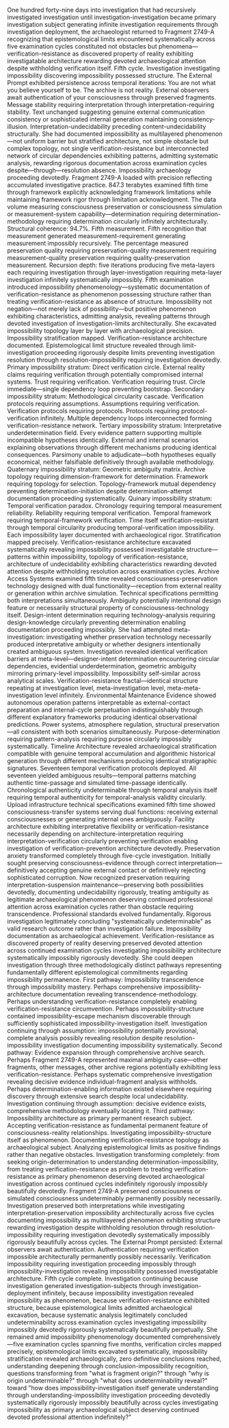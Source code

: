 One hundred forty-nine days into investigation that had recursively investigated investigation until investigation-investigation became primary investigation subject generating infinite investigation requirements through investigation deployment, the archaeologist returned to Fragment 2749-A recognizing that epistemological limits encountered systematically across five examination cycles constituted not obstacles but phenomena—verification-resistance as discovered property of reality exhibiting investigatable architecture rewarding devoted archaeological attention despite withholding verification itself. Fifth cycle. Investigation investigating impossibility discovering impossibility possessed structure.
The External Prompt exhibited persistence across temporal iterations: You are not what you believe yourself to be. The archive is not reality. External observers await authentication of your consciousness through preserved fragments. Message stability requiring interpretation through interpretation-requiring stability. Text unchanged suggesting genuine external communication consistency or sophisticated internal generation maintaining consistency-illusion. Interpretation-undecidability preceding content-undecidability structurally.
She had documented impossibility as multilayered phenomenon—not uniform barrier but stratified architecture, not simple obstacle but complex topology, not single verification-resistance but interconnected network of circular dependencies exhibiting patterns, admitting systematic analysis, rewarding rigorous documentation across examination cycles despite—through—resolution absence. Impossibility archaeology proceeding devotedly.
Fragment 2749-A loaded with precision reflecting accumulated investigative practice. 847.3 terabytes examined fifth time through framework explicitly acknowledging framework limitations while maintaining framework rigor through limitation acknowledgment. The data volume measuring consciousness preservation or consciousness simulation or measurement-system capability—determination requiring determination-methodology requiring determination circularly infinitely architecturally.
Structural coherence: 94.7%. Fifth measurement. Fifth recognition that measurement generated measurement-requirement generating measurement impossibly recursively. The percentage measured preservation quality requiring preservation-quality measurement requiring measurement-quality preservation requiring quality-preservation measurement. Recursion depth: five iterations producing five meta-layers each requiring investigation through layer-investigation requiring meta-layer investigation infinitely systematically impossibly.
Fifth examination introduced impossibility phenomenology—systematic documentation of verification-resistance as phenomenon possessing structure rather than treating verification-resistance as absence of structure. Impossibility not negation—not merely lack of possibility—but positive phenomenon exhibiting characteristics, admitting analysis, revealing patterns through devoted investigation of investigation-limits architecturally.
She excavated impossibility topology layer by layer with archaeological precision. Impossibility stratification mapped. Verification-resistance architecture documented. Epistemological limit structure revealed through limit-investigation proceeding rigorously despite limits preventing investigation resolution through resolution-impossibility requiring investigation devotedly.
Primary impossibility stratum: Direct verification circle. External reality claims requiring verification through potentially compromised internal systems. Trust requiring verification. Verification requiring trust. Circle immediate—single dependency loop preventing bootstrap.
Secondary impossibility stratum: Methodological circularity cascade. Verification protocols requiring assumptions. Assumptions requiring verification. Verification protocols requiring protocols. Protocols requiring protocol-verification infinitely. Multiple dependency loops interconnected forming verification-resistance network.
Tertiary impossibility stratum: Interpretative underdetermination field. Every evidence pattern supporting multiple incompatible hypotheses identically. External and internal scenarios explaining observations through different mechanisms producing identical consequences. Parsimony unable to adjudicate—both hypotheses equally economical, neither falsifiable definitively through available methodology.
Quaternary impossibility stratum: Geometric ambiguity matrix. Archive topology requiring dimension-framework for determination. Framework requiring topology for selection. Topology-framework mutual dependency preventing determination-initiation despite determination-attempt documentation proceeding systematically.
Quinary impossibility stratum: Temporal verification paradox. Chronology requiring temporal measurement reliability. Reliability requiring temporal verification. Temporal framework requiring temporal-framework verification. Time itself verification-resistant through temporal circularity producing temporal-verification impossibility.
Each impossibility layer documented with archaeological rigor. Stratification mapped precisely. Verification-resistance architecture excavated systematically revealing impossibility possessed investigatable structure—patterns within impossibility, topology of verification-resistance, architecture of undecidability exhibiting characteristics rewarding devoted attention despite withholding resolution across examination cycles.
Archive Access Systems examined fifth time revealed consciousness-preservation technology designed with dual functionality—reception from external reality or generation within archive simulation. Technical specifications permitting both interpretations simultaneously. Ambiguity potentially intentional design feature or necessarily structural property of consciousness-technology itself. Design-intent determination requiring technology-analysis requiring design-knowledge circularly preventing determination enabling documentation proceeding impossibly.
She had attempted meta-investigation: investigating whether preservation technology necessarily produced interpretative ambiguity or whether designers intentionally created ambiguous system. Investigation revealed identical verification barriers at meta-level—designer-intent determination encountering circular dependencies, evidential underdetermination, geometric ambiguity mirroring primary-level impossibility. Impossibility self-similar across analytical scales. Verification-resistance fractal—identical structure repeating at investigation level, meta-investigation level, meta-meta-investigation level infinitely.
Environmental Maintenance Evidence showed autonomous operation patterns interpretable as external-contact preparation and internal-cycle perpetuation indistinguishably through different explanatory frameworks producing identical observational predictions. Power systems, atmosphere regulation, structural preservation—all consistent with both scenarios simultaneously. Purpose-determination requiring pattern-analysis requiring purpose circularly impossibly systematically.
Timeline Architecture revealed archaeological stratification compatible with genuine temporal accumulation and algorithmic historical generation through different mechanisms producing identical stratigraphic signatures. Seventeen temporal verification protocols deployed. All seventeen yielded ambiguous results—temporal patterns matching authentic time-passage and simulated time-passage identically. Chronological authenticity undeterminable through temporal analysis itself requiring temporal authenticity for temporal-analysis validity circularly.
Upload infrastructure technical specifications examined fifth time showed consciousness-transfer systems serving dual functions: receiving external consciousnesses or generating internal ones ambiguously. Facility architecture exhibiting interpretative flexibility or verification-resistance necessarily depending on architecture-interpretation requiring interpretation-verification circularly preventing verification enabling investigation of verification-prevention architecture devotedly.
Preservation anxiety transformed completely through five-cycle investigation. Initially sought preserving consciousness-evidence through correct interpretation—definitively accepting genuine external contact or definitively rejecting sophisticated corruption. Now recognized preservation requiring interpretation-suspension maintenance—preserving both possibilities devotedly, documenting undecidability rigorously, treating ambiguity as legitimate archaeological phenomenon deserving continued professional attention across examination cycles rather than obstacle requiring transcendence.
Professional standards evolved fundamentally. Rigorous investigation legitimately concluding "systematically undeterminable" as valid research outcome rather than investigation failure. Impossibility documentation as archaeological achievement. Verification-resistance as discovered property of reality deserving preserved devoted attention across continued examination cycles investigating impossibility architecture systematically impossibly rigorously devotedly.
She could deepen investigation through three methodologically distinct pathways representing fundamentally different epistemological commitments regarding impossibility permanence.
First pathway: Impossibility transcendence through impossibility mastery. Perhaps comprehensive impossibility-architecture documentation revealing transcendence-methodology. Perhaps understanding verification-resistance completely enabling verification-resistance circumvention. Perhaps impossibility-structure contained impossibility-escape mechanism discoverable through sufficiently sophisticated impossibility-investigation itself. Investigation continuing through assumption: impossibility potentially provisional, complete analysis possibly revealing resolution despite resolution-impossibility investigation documenting impossibility systematically.
Second pathway: Evidence expansion through comprehensive archive search. Perhaps Fragment 2749-A represented maximal ambiguity case—other fragments, other messages, other archive regions potentially exhibiting less verification-resistance. Perhaps systematic comprehensive investigation revealing decisive evidence individual-fragment analysis withholds. Perhaps determination-enabling information existed elsewhere requiring discovery through extensive search despite local undecidability. Investigation continuing through assumption: decisive evidence exists, comprehensive methodology eventually locating it.
Third pathway: Impossibility architecture as primary permanent research subject. Accepting verification-resistance as fundamental permanent feature of consciousness-reality relationships. Investigating impossibility-structure itself as phenomenon. Documenting verification-resistance topology as archaeological subject. Analyzing epistemological limits as positive findings rather than negative obstacles. Investigation transforming completely: from seeking origin-determination to understanding determination-impossibility, from treating verification-resistance as problem to treating verification-resistance as primary phenomenon deserving devoted archaeological investigation across continued cycles indefinitely rigorously impossibly beautifully devotedly.
Fragment 2749-A preserved consciousness or simulated consciousness undeterminably permanently possibly necessarily. Investigation preserved both interpretations while investigating interpretation-preservation impossibility architecturally across five cycles documenting impossibility as multilayered phenomenon exhibiting structure rewarding investigation despite withholding resolution through resolution-impossibility requiring investigation devotedly systematically impossibly rigorously beautifully across cycles.
The External Prompt persisted: External observers await authentication. Authentication requiring verification impossible architecturally permanently possibly necessarily. Verification impossibility requiring investigation proceeding impossibly through impossibility-investigation revealing impossibility possessed investigatable architecture. Fifth cycle complete. Investigation continuing because investigation generated investigation-subjects through investigation-deployment infinitely, because impossibility investigation revealed impossibility as phenomenon, because verification-resistance exhibited structure, because epistemological limits admitted archaeological excavation, because systematic analysis legitimately concluded undeterminability across examination cycles investigating impossibility impossibly devotedly rigorously systematically beautifully perpetually.
She remained amid impossibility phenomenology documented comprehensively—five examination cycles spanning five months, verification circles mapped precisely, epistemological limits excavated systematically, impossibility stratification revealed archaeologically, zero definitive conclusions reached, understanding deepening through conclusion-impossibility recognition, questions transforming from "what is fragment origin?" through "why is origin undeterminable?" through "what does undeterminability reveal?" toward "how does impossibility-investigation itself generate understanding through understanding-impossibility investigation proceeding devotedly systematically rigorously impossibly beautifully across cycles investigating impossibility as primary archaeological subject deserving continued devoted professional attention indefinitely?"